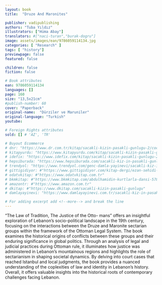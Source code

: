 ```yaml
---
layout: book
title:  "Druze And Maronites"

publisher: vadipublishing
authors: "Tuba Yıldız"
illustrators: ["Hüma Abay"]
translators: #["naci-turan","burak-dogru"]
image: assets/images/ean/9786059114134.jpg
categories: [ "Research" ]
tags: [ "history"]
previewpage: false
featured: false

children: false
fiction: false

# Book attributes
ean: 9786059114134
languages: []
page: 160
size: "13,5x21cm"
#publish-number: 60
cover: "Paperback"
original-name:  "Dürziler ve Maruniler"
original-language: "Turkish"
youtube:

# Foreign Rights attributes
sold: [] # 'AZ', 'TR'

# Buyout Ecommerce
# dnr: "https://www.dr.com.tr/kitap/sacakli-kizin-pasakli-gunlugu-2/cocuk-ve-genclik/genclik-10-yas/roman-oyku/urunno=0001893059001"
# kitapyurdu: "https://www.kitapyurdu.com/kitap/sacakli-kizin-pasakli-gunlugu-2-/560122.html&filter_name=Sa%C3%A7akl%C4%B1+K%C4%B1z%27%C4%B1n+Pasakl%C4%B1+G%C3%BCnl%C3%BC%C4%9F%C3%BC+2"
# idefix: "https://www.idefix.com/kitap/sacakli-kizin-pasakli-gunlugu-2/cocuk-ve-genclik/genclik-10-yas/roman-oyku/urunno=0001893059001"
# hepsiburada: "https://www.hepsiburada.com/sacakli-kiz-in-pasakli-gunlugu-2-damla-yayinevi-p-HBV000012ER86"
# trendyol: "https://www.trendyol.com/genc-damla-yayinevi/sacakli-kiz-in-pasakli-gunlugu-2-p-54825777"
# gittigidiyor: #"https://www.gittigidiyor.com/kitap-dergi/ezan-sehidi-adnan-menderes_pdp_732728793"
# odatvkitap: #"https://www.odatvkitap.com.tr"
# bkmkitap: #"https://www.bkmkitap.com/abdulhamidin-kurtlarla-dansi-578226"
# amazontr: #"https://www.amazon.com.tr"
# dkitap: #"https://www.dkitap.com/sacakli-kizin-pasakli-gunlugu"
# damlayayinevi: "https://www.damlayayinevi.com.tr/sacakli-kiz-in-pasakli-gunlugu-2-bu-iste-bi-terslik-var"

# For adding excerpt add <!--more--> and break the line
---
```

“The Law of Tradition, The Justice of the Otto-
mans” offers an insightful exploration of Lebanon’s
socio-political landscape in the 19th century, focusing on the interactions between the Druze and
Maronite sectarian groups within the framework of
the Ottoman Legal System. The book examines
the historical origins of conflicts between these
groups and their enduring significance in global
politics. Through an analysis of legal and judicial
practices during Ottoman rule, it illuminates how
justice was administered in Lebanon’s mountainous regions and highlights the role of sectarianism
in shaping societal dynamics. By delving into court
cases that reached Istanbul and local judgments,
the book provides a nuanced understanding of the
coplexities of law and identity in Lebanon’s history.
Overall, it offers valuable insights into the historical
roots of contemporary challenges facing Lebanon.
<!--more--> 


